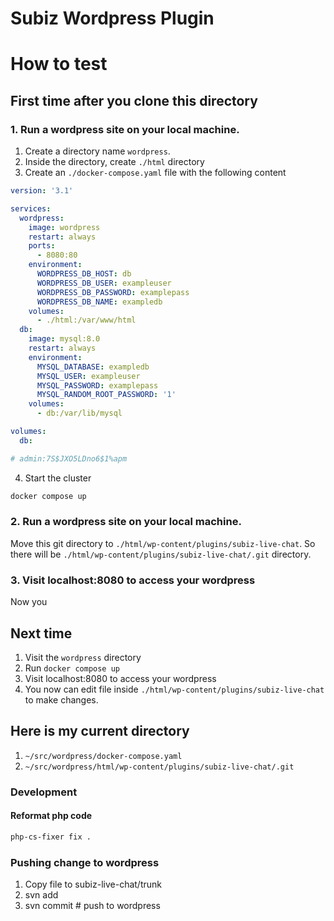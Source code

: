 # Subiz Wordpress Plugin

# How to test
## First time after you clone this directory
### 1. Run a wordpress site on your local machine.
1. Create a directory name `wordpress`.
2. Inside the directory, create `./html` directory
3. Create an `./docker-compose.yaml` file with the following content

```yaml
version: '3.1'

services:
  wordpress:
    image: wordpress
    restart: always
    ports:
      - 8080:80
    environment:
      WORDPRESS_DB_HOST: db
      WORDPRESS_DB_USER: exampleuser
      WORDPRESS_DB_PASSWORD: examplepass
      WORDPRESS_DB_NAME: exampledb
    volumes:
      - ./html:/var/www/html
  db:
    image: mysql:8.0
    restart: always
    environment:
      MYSQL_DATABASE: exampledb
      MYSQL_USER: exampleuser
      MYSQL_PASSWORD: examplepass
      MYSQL_RANDOM_ROOT_PASSWORD: '1'
    volumes:
      - db:/var/lib/mysql

volumes:
  db:

# admin:7S$JXO5LDno6$1%apm
```
4. Start the cluster
```sh
docker compose up
```

### 2. Run a wordpress site on your local machine.
Move this git directory to `./html/wp-content/plugins/subiz-live-chat`. So there will be `./html/wp-content/plugins/subiz-live-chat/.git` directory.

### 3. Visit localhost:8080 to access your wordpress
Now you
## Next time
1. Visit the `wordpress` directory
2. Run `docker compose up`
3. Visit localhost:8080 to access your wordpress
4. You now can edit file inside `./html/wp-content/plugins/subiz-live-chat` to make changes.

## Here is my current directory
1. `~/src/wordpress/docker-compose.yaml`
2. `~/src/wordpress/html/wp-content/plugins/subiz-live-chat/.git`

### Development
#### Reformat php code
```sh
php-cs-fixer fix .
```

### Pushing change to wordpress
1. Copy file to subiz-live-chat/trunk
2. svn add
3. svn commit # push to wordpress